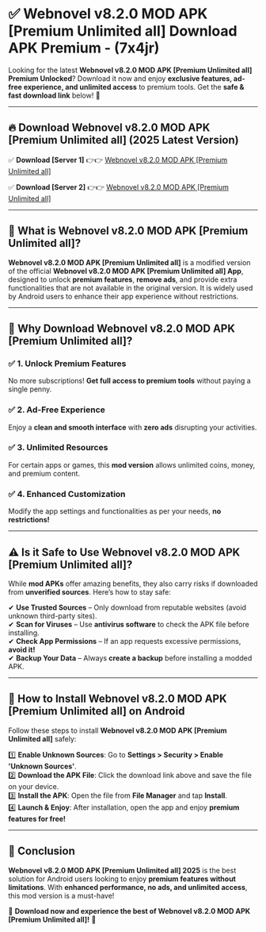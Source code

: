 
# ✅ Webnovel v8.2.0 MOD APK [Premium Unlimited all] Download APK Premium -  (7x4jr) 

Looking for the latest **Webnovel v8.2.0 MOD APK [Premium Unlimited all] Premium Unlocked**? Download it now and enjoy **exclusive features, ad-free experience, and unlimited access** to premium tools. Get the **safe & fast download link** below! 🚀

---

## 🔥 Download Webnovel v8.2.0 MOD APK [Premium Unlimited all] (2025 Latest Version)

✅ **Download [Server 1]** 👉👉 [Webnovel v8.2.0 MOD APK [Premium Unlimited all] ](https://apkcomod.com?title=Webnovel_v8.2.0_MOD_APK_[Premium_Unlimited_all])  

✅ **Download [Server 2]** 👉👉 [Webnovel v8.2.0 MOD APK [Premium Unlimited all] ](https://apkcomod.com?title=Webnovel_v8.2.0_MOD_APK_[Premium_Unlimited_all])  


---

## 📌 What is Webnovel v8.2.0 MOD APK [Premium Unlimited all]?

**Webnovel v8.2.0 MOD APK [Premium Unlimited all]** is a modified version of the official **Webnovel v8.2.0 MOD APK [Premium Unlimited all] App**, designed to unlock **premium features**, **remove ads**, and provide extra functionalities that are not available in the original version. It is widely used by Android users to enhance their app experience without restrictions.

---

## 🌟 Why Download Webnovel v8.2.0 MOD APK [Premium Unlimited all]?

### ✅ 1. Unlock Premium Features
No more subscriptions! **Get full access to premium tools** without paying a single penny.

### ✅ 2. Ad-Free Experience
Enjoy a **clean and smooth interface** with **zero ads** disrupting your activities.

### ✅ 3. Unlimited Resources
For certain apps or games, this **mod version** allows unlimited coins, money, and premium content.

### ✅ 4. Enhanced Customization
Modify the app settings and functionalities as per your needs, **no restrictions!**

---

## ⚠️ Is it Safe to Use Webnovel v8.2.0 MOD APK [Premium Unlimited all]?

While **mod APKs** offer amazing benefits, they also carry risks if downloaded from **unverified sources**. Here’s how to stay safe:

✔ **Use Trusted Sources** – Only download from reputable websites (avoid unknown third-party sites).  
✔ **Scan for Viruses** – Use **antivirus software** to check the APK file before installing.  
✔ **Check App Permissions** – If an app requests excessive permissions, **avoid it!**  
✔ **Backup Your Data** – Always **create a backup** before installing a modded APK.

---

## 📲 How to Install Webnovel v8.2.0 MOD APK [Premium Unlimited all] on Android

Follow these steps to install **Webnovel v8.2.0 MOD APK [Premium Unlimited all]** safely:

1️⃣ **Enable Unknown Sources**: Go to **Settings > Security > Enable 'Unknown Sources'**.  
2️⃣ **Download the APK File**: Click the download link above and save the file on your device.  
3️⃣ **Install the APK**: Open the file from **File Manager** and tap **Install**.  
4️⃣ **Launch & Enjoy**: After installation, open the app and enjoy **premium features for free!**

---

## 🚀 Conclusion

**Webnovel v8.2.0 MOD APK [Premium Unlimited all] 2025** is the best solution for Android users looking to enjoy **premium features without limitations**. With **enhanced performance, no ads, and unlimited access**, this mod version is a must-have!

🔻 **Download now and experience the best of Webnovel v8.2.0 MOD APK [Premium Unlimited all]!** 🔻

